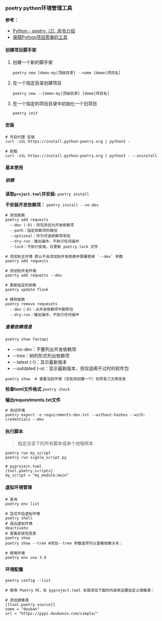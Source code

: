 ### poetry python环境管理工具

**参考：**

- [Python - poetry（2）命令介绍](https://www.cnblogs.com/poloyy/p/15267595.html) 
- [保障Python项目质量的工具](https://so1n.me/2021/08/10/%E4%BF%9D%E9%9A%9CPython%E9%A1%B9%E7%9B%AE%E8%B4%A8%E9%87%8F%E7%9A%84%E5%B7%A5%E5%85%B7/) 

#### 创建项目脚手架

1. 创建一个新的脚手架

   `poetry new [demo-my|顶级目录] --name [demo|项目名]` 

2. 在一个指定目录创建项目

   `poetry new --[demo-my|顶级目录] [demo|项目名]` 

3. 在一个指定的项目目录中初始化一个旧项目

   `poetry init` 

#### 安装

```shell
# 开启代理 安装
curl -sSL https://install.python-poetry.org | python3 -

# 卸载
curl -sSL https://install.python-poetry.org | python3 - --uninstall
```

#### 基本使用

##### 依赖

**读取`project.toml`并安装:**  `poetry install`

**不安装开发依赖项：** `poetry install --no-dev` 

```shell
# 添加依赖
poetry add requests
  --dev (-D)：将包添加为开发依赖项
  --path：指定依赖项的路径
  --optional：作为可选依赖项添加
  --dry-run：输出操作，不执行任何操作
  --lock：不执行安装，仅更新 poetry.lock 文件
  
# 添加到主环境 默认不会添加到开发依赖中需要使用 `--dev` 参数
poetry add requests

# 添加到开发环境
poerty add requests --dev

# 更新指定的依赖
poetry update flask

# 移除依赖
poetry remove requesets
  --dev（-D)：从开发依赖项中删除包
  --dry-run：输出操作，不执行任何操作
```

##### **查看依赖信息**

 `poetry show fastapi`

- --no-dev：不要列出开发依赖项
- --tree：树的形式列出依赖项
- --latest (-l)：显示最新版本
- --outdated (-o)：显示最新版本，但仅适用于过时的软件包
```shell
poetry show  # 查看当前环境（没有则创建一个）的所有三方库信息
```

**检查toml文件格式** `poetry check`

**输出requestments.txt文件**

```shell
# 测试环境
poetry export -o requirements-dev.txt --without-hashes --with-credentials --dev
```



#### 执行脚本

> 指定目录下的所有脚本或单个地哦啊本

```shell
poetry run my_script
poetry run signle_script.py

# pyproject.toml
[tool.poetry.scripts]
my_script = "my_module:main"
```

#### 虚拟环境管理

```shell
# 查询
poetry env list

# 显式开启虚拟环境
poetry shell
# 退出虚拟环境
deactivate
# 查看安装包信息
poetry show
poetry show --tree #添加--tree 参数选项可以查看依赖关系：

# 使用环境
poetry env use 3.9
```

#### 环境配置

```shell
poetry config --list

# 使用 Poetry 时，在 pyproject.toml 末尾添加下面的内容来设置自定义镜像源：

# 添加镜像源
[[tool.poetry.source]]
name = "douban"
url = "https://pypi.doubanio.com/simple/"
```

